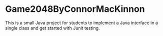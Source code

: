 # Game2048ByConnorMacKinnon

 This is a small Java project for students to implement a Java interface in a single class and get started with Junit testing.
